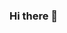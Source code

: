 ### Hi there 👋

<!--
**Space-Scout/Space-Scout** is a ✨ _special_ ✨ repository because its `README.md` (this file) appears on your GitHub profile.

Here are some ideas to get you started:

- 🔭 I’m currently working on becoming a full stack developer!
- 🌱 I’m currently learning everything :D
- 👯 I’m looking to collaborate on space exploration and environmental tech
- 🤔 I’m looking for help with probably everything
- 💬 Ask me about SpaceX
- 😄 Pronouns: He/him
- ⚡ Fun fact: I have too many hours on League of Legends 
-->
